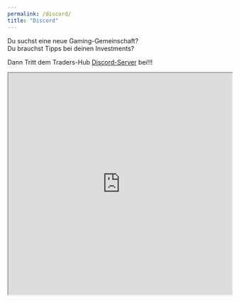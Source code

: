 ```yaml
---
permalink: /discord/
title: "Discord"
---
```


Du suchst eine neue Gaming-Gemeinschaft?  
Du brauchst Tipps bei deinen Investments?  

Dann Tritt dem Traders-Hub [Discord-Server](https://discord.gg/jCYv5puCeY) bei!!!


<iframe src="https://discord.com/widget?id=459426513675223044&theme=dark" width="100%" height="500" allowtransparency="true" sandbox="allow-popups allow-popups-to-escape-sandbox allow-same-origin allow-scripts">
</iframe>
